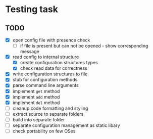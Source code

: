 # Testing task

## TODO

- [x] open config file with presence check
  - [ ] if file is present but can not be opened - show corresponding message
- [x] read config to internal structure
  - [x] create configuration structures types
  - [x] check read data for correctness
- [x] write configuration structures to file
- [x] stub for configuration methods
- [x] parse command line arguments
- [x] implement `get` method
- [x] implement `add` method
- [x] implement `del` method
- [ ] cleanup code formatting and styling
- [ ] extract source to separate folders
- [ ] build into separate folder
- [ ] separate configuration management as static libary
- [ ] check portability on few OSes
